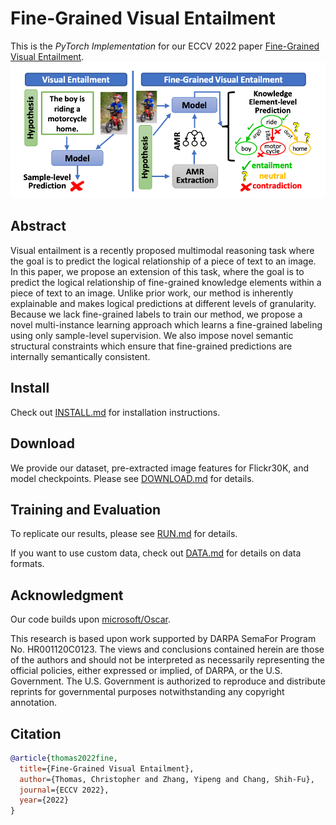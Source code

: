 # Fine-Grained Visual Entailment
This is the *PyTorch Implementation* for our ECCV 2022 paper [Fine-Grained Visual Entailment](https://arxiv.org/abs/2203.15704).
![Overview](overview.png)

## Abstract
Visual entailment is a recently proposed multimodal reasoning task where the goal is to predict the logical relationship of a piece of text to an image. In this paper, we propose an extension of this task, where the goal is to predict the logical relationship of fine-grained knowledge elements within a piece of text to an image. Unlike prior work, our method is inherently explainable and makes logical predictions at different levels of granularity. Because we lack fine-grained labels to train our method, we propose a novel multi-instance learning approach which learns a fine-grained labeling using only sample-level supervision. We also impose novel semantic structural constraints which ensure that fine-grained predictions are internally semantically consistent.

## Install
Check out [INSTALL.md](docs/INSTALL.md) for installation instructions.

## Download
We provide our dataset, pre-extracted image features for Flickr30K, and model checkpoints. Please see [DOWNLOAD.md](docs/DOWNLOAD.md) for details.

## Training and Evaluation
To replicate our results, please see [RUN.md](docs/RUN.md) for details.

If you want to use custom data, check out [DATA.md](docs/DATA.md) for details on data formats.

## Acknowledgment
Our code builds upon [microsoft/Oscar](https://github.com/microsoft/Oscar).

This research is based upon work supported by DARPA SemaFor Program No. HR001120C0123. The views and conclusions contained herein are those of the authors and should not be interpreted as necessarily representing the official policies, either expressed or implied, of DARPA, or the U.S. Government. The U.S. Government is authorized to reproduce and distribute reprints for governmental purposes notwithstanding any copyright annotation.

## Citation

```bibtex
@article{thomas2022fine,
  title={Fine-Grained Visual Entailment},
  author={Thomas, Christopher and Zhang, Yipeng and Chang, Shih-Fu},
  journal={ECCV 2022},
  year={2022}
}
```

